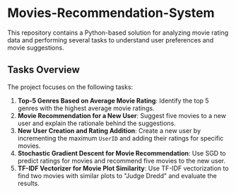 # Movies-Recommendation-System
This repository contains a Python-based solution for analyzing movie rating data and performing several tasks to understand user preferences and movie suggestions.

## Tasks Overview
The project focuses on the following tasks:

1. **Top-5 Genres Based on Average Movie Rating**: Identify the top 5 genres with the highest average movie ratings.
2. **Movie Recommendation for a New User**: Suggest five movies to a new user and explain the rationale behind the suggestions.
3. **New User Creation and Rating Addition**: Create a new user by incrementing the maximum `UserID` and adding their ratings for specific movies.
4. **Stochastic Gradient Descent for Movie Recommendation**: Use SGD to predict ratings for movies and recommend five movies to the new user.
5. **TF-IDF Vectorizer for Movie Plot Similarity**: Use TF-IDF vectorization to find two movies with similar plots to "Judge Dredd" and evaluate the results.
